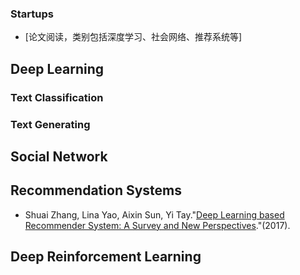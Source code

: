 
### Startups
  - [论文阅读，类别包括深度学习、社会网络、推荐系统等]

##  Deep Learning

###  Text Classification
###  Text Generating


##  Social Network

##  Recommendation Systems
- Shuai Zhang, Lina Yao, Aixin Sun, Yi Tay."[Deep Learning based Recommender System: A Survey and New Perspectives](http://cn.arxiv.org/abs/1707.07435)."(2017).

##  Deep Reinforcement Learning

